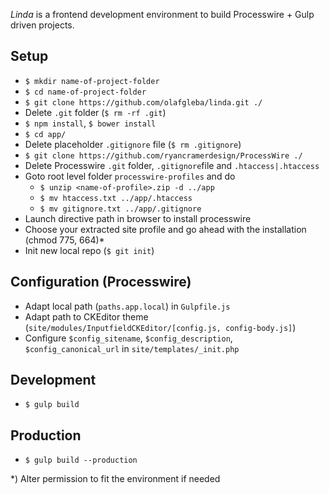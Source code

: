 *Linda* is a frontend development environment to build Processwire + Gulp driven projects.

## Setup

* `$ mkdir name-of-project-folder`
* `$ cd name-of-project-folder`
* `$ git clone https://github.com/olafgleba/linda.git ./`
* Delete `.git` folder (`$ rm -rf .git`)
* `$ npm install`, `$ bower install`
* `$ cd app/`
* Delete placeholder `.gitignore` file (`$ rm .gitignore`)
* `$ git clone https://github.com/ryancramerdesign/ProcessWire ./`
* Delete Processwire `.git` folder, `.gitignore`file and `.htaccess|.htaccess`
* Goto root level folder `processwire-profiles` and do
  * `$ unzip <name-of-profile>.zip -d ../app`
  * `$ mv htaccess.txt ../app/.htaccess`
  * `$ mv gitignore.txt ../app/.gitignore`
* Launch directive path in browser to install processwire
* Choose your extracted site profile and go ahead with the installation (chmod 775, 664)*
* Init new local repo (`$ git init`)

## Configuration (Processwire)
* Adapt local path (`paths.app.local`) in `Gulpfile.js`
* Adapt path to CKEditor theme (`site/modules/InputfieldCKEditor/[config.js, config-body.js]`)
* Configure `$config_sitename`, `$config_description`, `$config_canonical_url` in `site/templates/_init.php`


## Development

* `$ gulp build`

## Production

* `$ gulp build --production`



*) Alter permission to fit the environment if needed
